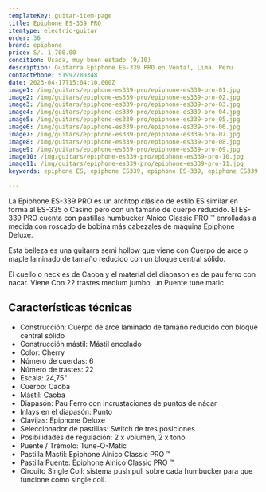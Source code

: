 ```yaml
---
templateKey: guitar-item-page
title: Epiphone ES-339 PRO
itemtype: electric-guitar
order: 36
brand: epiphone
price: S/. 1,700.00
condition: Usada, muy buen estado (9/10)
description: Guitarra Epiphone ES-339 PRO en Venta!, Lima, Peru
contactPhone: 51992780348
date: 2023-04-17T15:04:10.000Z
image1: /img/guitars/epiphone-es339-pro/epiphone-es339-pro-01.jpg
image2: /img/guitars/epiphone-es339-pro/epiphone-es339-pro-02.jpg
image3: /img/guitars/epiphone-es339-pro/epiphone-es339-pro-03.jpg
image4: /img/guitars/epiphone-es339-pro/epiphone-es339-pro-04.jpg
image5: /img/guitars/epiphone-es339-pro/epiphone-es339-pro-05.jpg
image6: /img/guitars/epiphone-es339-pro/epiphone-es339-pro-06.jpg
image7: /img/guitars/epiphone-es339-pro/epiphone-es339-pro-07.jpg
image8: /img/guitars/epiphone-es339-pro/epiphone-es339-pro-08.jpg
image9: /img/guitars/epiphone-es339-pro/epiphone-es339-pro-09.jpg
image10: /img/guitars/epiphone-es339-pro/epiphone-es339-pro-10.jpg
image11: /img/guitars/epiphone-es339-pro/epiphone-es339-pro-11.jpg
keywords: epiphone ES, epiphone ES339, epiphone ES-339, epiphone ES339 PRO

---
```

La Epiphone ES-339 PRO es un archtop clásico de estilo ES similar en forma al ES-335 o Casino pero con un tamaño de cuerpo reducido. El ES-339 PRO cuenta con pastillas humbucker Alnico Classic PRO ™ enrolladas a medida con roscado de bobina más cabezales de máquina Epiphone Deluxe.

Esta belleza es una guitarra semi hollow que viene con Cuerpo de arce o maple laminado de tamaño reducido con un bloque central sólido.

El cuello o neck es de Caoba y el material del diapason es de pau ferro con nacar. Viene Con 22 trastes medium jumbo, un Puente tune matic.

## Características técnicas

* Construcción: Cuerpo de arce laminado de tamaño reducido con bloque central sólido
* Construcción mástil: Mástil encolado
* Color: Cherry
* Número de cuerdas: 6
* Número de trastes: 22
* Escala: 24,75"
* Cuerpo: Caoba
* Mástil: Caoba
* Diapasón: Pau Ferro con incrustaciones de puntos de nácar
* Inlays en el diapasón: Punto
* Clavijas: Epiphone Deluxe
* Seleccionador de pastillas: Switch de tres posiciones
* Posibilidades de regulación: 2 x volumen, 2 x tono
* Puente / Trémolo: Tune-O-Matic
* Pastilla Mastil: Epiphone Alnico Classic PRO ™
* Pastilla Puente: Epiphone Alnico Classic PRO ™
* Circuito Single Coil: sistema push pull sobre cada humbucker para que funcione como single coil.